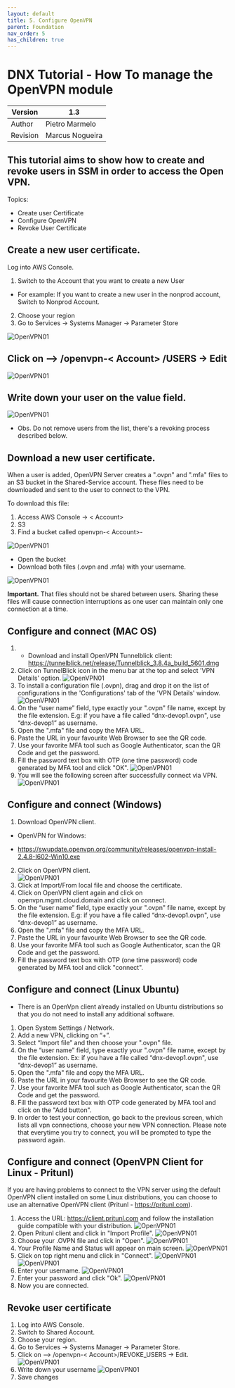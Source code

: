 ```yaml
---
layout: default
title: 5. Configure OpenVPN
parent: Foundation
nav_order: 5
has_children: true
---
```


# DNX Tutorial - How To manage the OpenVPN module

| Version  | 1.3             |
| -------- | --------------- |
| Author   | Pietro Marmelo  |
| Revision | Marcus Nogueira |

## This tutorial aims to show how to create and revoke users in SSM in order to access the Open VPN.

Topics:
 - Create user Certificate
 - Configure OpenVPN
 - Revoke User Certificate

## Create a new user certificate.

 Log into AWS Console.
1. Switch to the Account that you want to create a new User
* For example: If you want to create a new user in the nonprod account, Switch to Nonprod Account. 
2. Choose your region
3. Go to Services → Systems Manager → Parameter Store

![OpenVPN01](/assets/images/OpenVPN_01.png)


## Click on --> /openvpn-< Account> /USERS → Edit

![OpenVPN01](/assets/images/OpenVPN_02.png)

## Write down your user on the value field.

![OpenVPN01](/assets/images/OpenVPN_03.png)

* Obs. Do not remove users from the list, there's a revoking process described below.

## Download a new user certificate.

When a user is added, OpenVPN Server creates a ".ovpn" and ".mfa" files to an S3 bucket in the Shared-Service account. These files need to be downloaded and sent to the user to connect to the VPN.

To download this file:

1. Access AWS Console → < Account> 
2. S3
3. Find a bucket called openvpn-< Account>-<random number>

![OpenVPN01](/assets/images/OpenVPN_04.png)

 * Open the bucket
 * Download both files (.ovpn and .mfa) with your username.

 ![OpenVPN01](/assets/images/OpenVPN_05.png)

**Important.** That files should not be shared between users. Sharing these files will cause connection interruptions as one user can maintain only one connection at a time.


## Configure and connect (MAC OS)
1. * Download and install OpenVPN Tunnelblick client: https://tunnelblick.net/release/Tunnelblick_3.8.4a_build_5601.dmg
2. Click on TunnelBlick icon in the menu bar at the top and select 'VPN Details' option.
![OpenVPN01](/assets/images/OpenVPN_06.png)
3. To install a configuration file (.ovpn), drag and drop it on the list of configurations in the 'Configurations' tab of the 'VPN Details' window.  
![OpenVPN01](/assets/images/OpenVPN_07.png)
4. On the “user name” field, type exactly your ".ovpn" file name, except by the file extension. E.g: if you have a file called “dnx-devop1.ovpn", use “dnx-devop1” as username.
5. Open the ".mfa" file and copy the MFA URL.
6. Paste the URL in your favourite Web Browser to see the QR code.
7. Use your favorite MFA tool such as Google Authenticator, scan the QR Code and get the password.
8. Fill the password text box with OTP (one time password) code generated by MFA tool and click "OK".
![OpenVPN01](/assets/images/OpenVPN_08.png)
9. You will see the following screen after successfully connect via VPN.
![OpenVPN01](/assets/images/OpenVPN_09.png)

## Configure and connect (Windows)
1. Download OpenVPN client.
 * OpenVPN for Windows:
 - https://swupdate.openvpn.org/community/releases/openvpn-install-2.4.8-I602-Win10.exe
2. Click on OpenVPN client.  
![OpenVPN01](/assets/images/OpenVPN_10.png)
3. Click at Import/From local file and choose the certificate.
4. Click on OpenVPN client again and click on openvpn.mgmt.cloud.domain and click on connect.
5. On the “user name” field, type exactly your ".ovpn" file name, except by the file extension. E.g: if you have a file called “dnx-devop1.ovpn", use “dnx-devop1” as username.
6. Open the ".mfa" file and copy the MFA URL.
7. Paste the URL in your favourite Web Browser to see the QR code.
8. Use your favorite MFA tool such as Google Authenticator, scan the QR Code and get the password.
9. Fill the password text box with OTP (one time password) code generated by MFA tool and click "connect".


## Configure and connect (Linux Ubuntu)
*  There is an OpenVpn client already installed on Ubuntu distributions so that you do not need to install any additional software.
1. Open System Settings / Network.
2. Add a new VPN, clicking on “+”.
3. Select “Import file” and then choose your ".ovpn" file.
4. On the “user name” field, type exactly your ".ovpn" file name, except by the file extension. Ex: if you have a file called “dnx-devop1.ovpn", use “dnx-devop1” as username.
5. Open the ".mfa" file and copy the MFA URL.
6. Paste the URL in your favourite Web Browser to see the QR code.
7. Use your favorite MFA tool such as Google Authenticator, scan the QR Code and get the password.
8. Fill the password text box with OTP code generated by MFA tool and click on the "Add button".
9. In order to test your connection, go back to the previous screen, which lists all vpn connections, choose your new VPN connection. Please note that everytime you try to connect, you will be prompted to type the password again.

## Configure and connect (OpenVPN Client for Linux - Pritunl)

If you are having problems to connect to the VPN server using the default OpenVPN client installed on some Linux distributions, you can choose to use an alternative OpenVPN client (Pritunl - https://pritunl.com).

1. Access the URL: https://client.pritunl.com and follow the installation guide compatible with your distribution.
![OpenVPN01](/assets/images/OpenVPN_13.png)
2. Open Pritunl client and click in "Import Profile".
![OpenVPN01](/assets/images/OpenVPN_14.png)
3. Choose your .OVPN file and click in "Open".
![OpenVPN01](/assets/images/OpenVPN_15.png)
4. Your Profile Name and Status will appear on main screen.
![OpenVPN01](/assets/images/OpenVPN_16.png) 
5. Click on top right menu and click in "Connect".
![OpenVPN01](/assets/images/OpenVPN_17_0.png)
![OpenVPN01](/assets/images/OpenVPN_17.png)
6. Enter your username.
![OpenVPN01](/assets/images/OpenVPN_18.png)
7. Enter your password and click "Ok".
![OpenVPN01](/assets/images/OpenVPN_19.png)
8. Now you are connected.

## Revoke user certificate
1. Log into AWS Console.
2. Switch to Shared Account.
3. Choose your region.
4. Go to Services → Systems Manager → Parameter Store.
5. Click on --> /openvpn-< Account>/REVOKE_USERS → Edit.
![OpenVPN01](/assets/images/OpenVPN_11.png)
6. Write down your username
![OpenVPN01](/assets/images/OpenVPN_12.png)
7. Save changes
